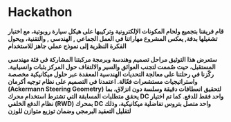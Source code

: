 # Hackathon
**قام فريقنا بتجميع ولحام المكونات الإلكترونية وتركيبها على هيكل سيارة روبوتية، مع اختبار تشغيلها بدقة, يعكس المشروع مهاراتنا في العمل الجماعي , الهندسي , والتقنية، ويحول الفكرة النظرية إلى نموذج عملي جاهز للاستخدام**

**ستعرض هذا التوثيق مراحل تصميم وهندسة وبرمجة مركبتنا المشاركة في فئة مهندسي المستقبل، حيث صُممت لتجنب العوائق والسير والالتفاف حول المركز بثبات وانسيابية. ركّزنا في رحلتنا على معالجة التحديات الهندسية المعقدة عبر حلول ميكانيكية مخصصة واستراتيجيات مستشعرات فعّالة.
اعتمدنا في التصميم على نظام توجيه أكرمان (Ackermann Steering Geometry) لتحقيق انعطافات دقيقة وسلسة دون انزلاق، بما يحقق متطلبات المسابقة التي تشترط استخدام محرك DC واحد فقط للدفع. كما تم اختيار نظام الدفع الخلفي (RWD) بمحرك DC واحد متصل بتروس تفاضلية ميكانيكية، وذلك لتقليل التعقيد البرمجي وضمان توزيع متوازن للوزن**
